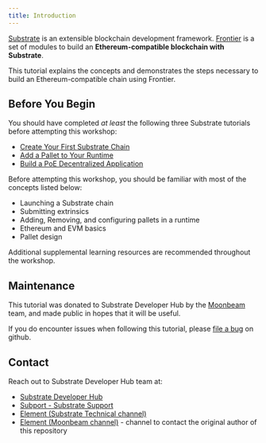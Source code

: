 ```yaml
---
title: Introduction
---
```


[Substrate](https://substrate.dev) is an extensible blockchain development framework. [Frontier](https://github.com/paritytech/frontier) is a set of modules to build an **Ethereum-compatible blockchain with Substrate**. 

This tutorial explains the concepts and demonstrates the steps necessary to build an Ethereum-compatible chain using Frontier.

## Before You Begin

You should have completed _at least_ the following three Substrate tutorials before attempting this workshop:

* [Create Your First Substrate Chain](../../tutorials/create-your-first-substrate-chain/)
* [Add a Pallet to Your Runtime](../../tutorials/add-a-pallet/)
* [Build a PoE Decentralized Application](../../tutorials/build-a-dapp/)

Before attempting this workshop, you should be familiar with most of the concepts listed below:

* Launching a Substrate chain
* Submitting extrinsics
* Adding, Removing, and configuring pallets in a runtime
* Ethereum and EVM basics
* Pallet design

Additional supplemental learning resources are recommended throughout the workshop.

## Maintenance

This tutorial was donated to Substrate Developer Hub by the [Moonbeam](https://moonbeam.network/) team, and made public in hopes that it will be useful.

If you do encounter issues when following this tutorial, please [file a bug](https://github.com/substrate-developer-hub/substrate-developer-hub.github.io/issues/new) on github.

## Contact

Reach out to Substrate Developer Hub team at:

* [Substrate Developer Hub](https://substrate.dev/)
* [Subport - Substrate Support](https://github.com/paritytech/subport)
* [Element (Substrate Technical channel)](https://matrix.to/#/#substrate-technical:matrix.org)
* [Element (Moonbeam channel)](https://matrix.to/#/#moonbeam:matrix.org) - channel to contact the original author of this repository
